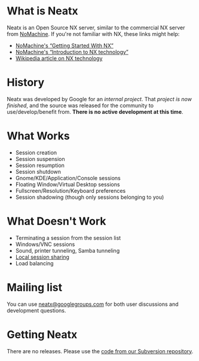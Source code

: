 # What is Neatx #

Neatx is an Open Source NX server, similar to the commercial NX server from [NoMachine](http://www.nomachine.com/). If you're not familiar with NX, these links might help:

  * [NoMachine's “Getting Started With NX”](http://www.nomachine.com/documents/getting-started.php)
  * [NoMachine's “Introduction to NX technology”](http://www.nomachine.com/documents/intr-technology.php)
  * [Wikipedia article on NX technology](http://en.wikipedia.org/wiki/NX_technology)

# History #
Neatx was developed by Google for an _internal project_. That _project is now finished_, and the source was released for the community to use/develop/benefit from. **There is no active development at this time**.

<a href='Hidden comment: 
A couple of Google employees are doing sporadic releases and maintenance in their spare time.
'></a>

# What Works #

  * Session creation
  * Session suspension
  * Session resumption
  * Session shutdown
  * Gnome/KDE/Application/Console sessions
  * Floating Window/Virtual Desktop sessions
  * Fullscreen/Resolution/Keyboard preferences
  * Session shadowing (though only sessions belonging to you)

# What Doesn't Work #

  * Terminating a session from the session list
  * Windows/VNC sessions
  * Sound, printer tunneling, Samba tunneling
  * [Local session sharing](http://www.nomachine.com/fr/view.php?id=FR10C01069)
  * Load balancing

# Mailing list #

You can use [neatx@googlegroups.com](http://groups.google.com/group/neatx) for both user discussions and development questions.

# Getting Neatx #
<a href='Hidden comment: 
At the moment, we"re not doing releases as we"re constantly fixing small things as people try out the codebase. In the meantime, the best way to get neatx is to [http://code.google.com/p/neatx/source/checkout check it out from svn].
'></a>
There are no releases. Please use the [code from our Subversion repository](http://code.google.com/p/neatx/source/checkout).